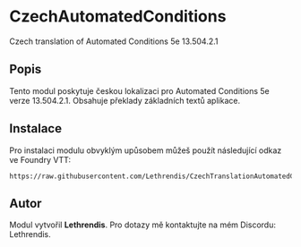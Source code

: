 
# CzechAutomatedConditions

Czech translation of Automated Conditions 5e 13.504.2.1

## Popis
Tento modul poskytuje českou lokalizaci pro Automated Conditions 5e verze 13.504.2.1. Obsahuje překlady základních textů aplikace.

## Instalace
Pro instalaci modulu obvyklým upůsobem můžeš použít následující odkaz ve Foundry VTT:

```
https://raw.githubusercontent.com/Lethrendis/CzechTranslationAutomatedConditions5e/main/module.json
```

## Autor
Modul vytvořil **Lethrendis**. Pro dotazy mě kontaktujte na mém Discordu: Lethrendis.
